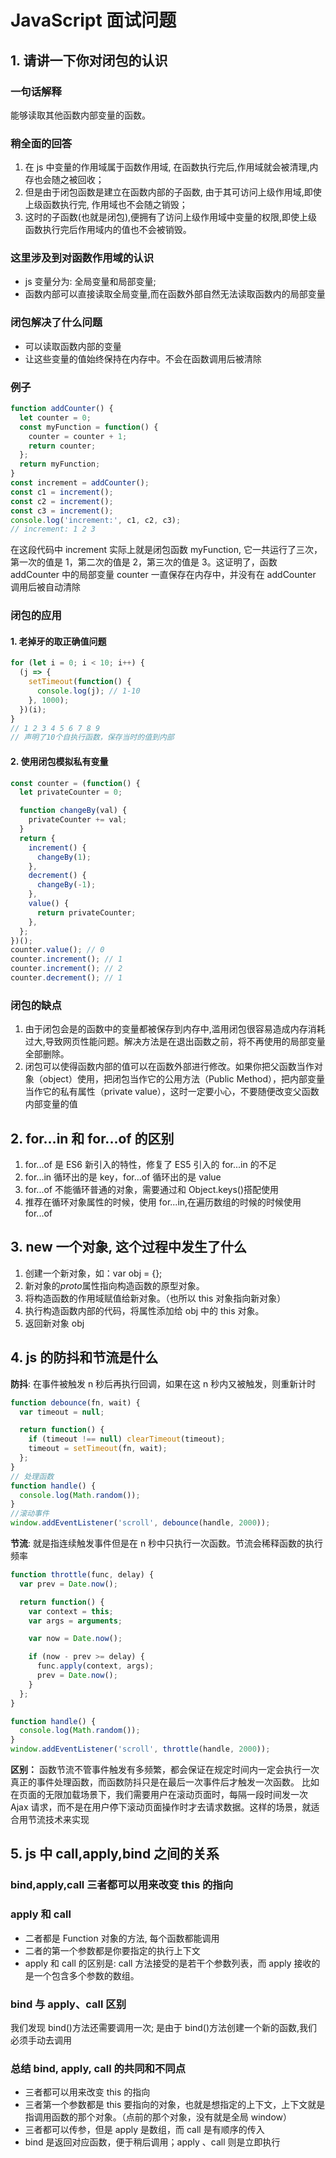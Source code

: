 # JavaScript 面试问题

## 1. 请讲一下你对闭包的认识

### 一句话解释

能够读取其他函数内部变量的函数。

### 稍全面的回答

1. 在 js 中变量的作用域属于函数作用域, 在函数执行完后,作用域就会被清理,内存也会随之被回收；
2. 但是由于闭包函数是建立在函数内部的子函数, 由于其可访问上级作用域,即使上级函数执行完, 作用域也不会随之销毁；
3. 这时的子函数(也就是闭包),便拥有了访问上级作用域中变量的权限,即使上级函数执行完后作用域内的值也不会被销毁。

### 这里涉及到对函数作用域的认识

- js 变量分为: 全局变量和局部变量;
- 函数内部可以直接读取全局变量,而在函数外部自然无法读取函数内的局部变量

### 闭包解决了什么问题

- 可以读取函数内部的变量
- 让这些变量的值始终保持在内存中。不会在函数调用后被清除

### 例子

```js
function addCounter() {
  let counter = 0;
  const myFunction = function() {
    counter = counter + 1;
    return counter;
  };
  return myFunction;
}
const increment = addCounter();
const c1 = increment();
const c2 = increment();
const c3 = increment();
console.log('increment:', c1, c2, c3);
// increment: 1 2 3
```

在这段代码中 increment 实际上就是闭包函数 myFunction, 它一共运行了三次，第一次的值是 1，第二次的值是 2，第三次的值是 3。这证明了，函数 addCounter 中的局部变量 counter 一直保存在内存中，并没有在 addCounter 调用后被自动清除

### 闭包的应用

#### 1. 老掉牙的取正确值问题

```js
for (let i = 0; i < 10; i++) {
  (j => {
    setTimeout(function() {
      console.log(j); // 1-10
    }, 1000);
  })(i);
}
// 1 2 3 4 5 6 7 8 9
// 声明了10个自执行函数，保存当时的值到内部
```

#### 2. 使用闭包模拟私有变量

```js
const counter = (function() {
  let privateCounter = 0;

  function changeBy(val) {
    privateCounter += val;
  }
  return {
    increment() {
      changeBy(1);
    },
    decrement() {
      changeBy(-1);
    },
    value() {
      return privateCounter;
    },
  };
})();
counter.value(); // 0
counter.increment(); // 1
counter.increment(); // 2
counter.decrement(); // 1
```

### 闭包的缺点

1. 由于闭包会是的函数中的变量都被保存到内存中,滥用闭包很容易造成内存消耗过大,导致网页性能问题。解决方法是在退出函数之前，将不再使用的局部变量全部删除。
2. 闭包可以使得函数内部的值可以在函数外部进行修改。如果你把父函数当作对象（object）使用，把闭包当作它的公用方法（Public Method），把内部变量当作它的私有属性（private value），这时一定要小心，不要随便改变父函数内部变量的值

## 2. for...in 和 for...of 的区别

1. for...of 是 ES6 新引入的特性，修复了 ES5 引入的 for...in 的不足
2. for...in 循环出的是 key，for...of 循环出的是 value
3. for...of 不能循环普通的对象，需要通过和 Object.keys()搭配使用
4. 推荐在循环对象属性的时候，使用 for...in,在遍历数组的时候的时候使用 for...of

## 3. new 一个对象, 这个过程中发生了什么

1. 创建一个新对象，如：var obj = {};
2. 新对象的*proto*属性指向构造函数的原型对象。
3. 将构造函数的作用域赋值给新对象。（也所以 this 对象指向新对象）
4. 执行构造函数内部的代码，将属性添加给 obj 中的 this 对象。
5. 返回新对象 obj

## 4. js 的防抖和节流是什么

**防抖**: 在事件被触发 n 秒后再执行回调，如果在这 n 秒内又被触发，则重新计时

```js
function debounce(fn, wait) {
  var timeout = null;

  return function() {
    if (timeout !== null) clearTimeout(timeout);
    timeout = setTimeout(fn, wait);
  };
}
// 处理函数
function handle() {
  console.log(Math.random());
}
//滚动事件
window.addEventListener('scroll', debounce(handle, 2000));
```

**节流**: 就是指连续触发事件但是在 n 秒中只执行一次函数。节流会稀释函数的执行频率

```js
function throttle(func, delay) {
  var prev = Date.now();

  return function() {
    var context = this;
    var args = arguments;

    var now = Date.now();

    if (now - prev >= delay) {
      func.apply(context, args);
      prev = Date.now();
    }
  };
}

function handle() {
  console.log(Math.random());
}
window.addEventListener('scroll', throttle(handle, 2000));
```

**区别：**
函数节流不管事件触发有多频繁，都会保证在规定时间内一定会执行一次真正的事件处理函数，而函数防抖只是在最后一次事件后才触发一次函数。 比如在页面的无限加载场景下，我们需要用户在滚动页面时，每隔一段时间发一次 Ajax 请求，而不是在用户停下滚动页面操作时才去请求数据。这样的场景，就适合用节流技术来实现

## 5. js 中 call,apply,bind 之间的关系

### bind,apply,call 三者都可以用来改变 this 的指向

### apply 和 call

- 二者都是 Function 对象的方法, 每个函数都能调用
- 二者的第一个参数都是你要指定的执行上下文
- apply 和 call 的区别是: call 方法接受的是若干个参数列表，而 apply 接收的是一个包含多个参数的数组。

### bind 与 apply、call 区别

我们发现 bind()方法还需要调用一次; 是由于 bind()方法创建一个新的函数,我们必须手动去调用

### 总结 bind, apply, call 的共同和不同点

- 三者都可以用来改变 this 的指向
- 三者第一个参数都是 this 要指向的对象，也就是想指定的上下文，上下文就是指调用函数的那个对象。（点前的那个对象，没有就是全局 window）
- 三者都可以传参，但是 apply 是数组，而 call 是有顺序的传入
- bind 是返回对应函数，便于稍后调用；apply 、call 则是立即执行
